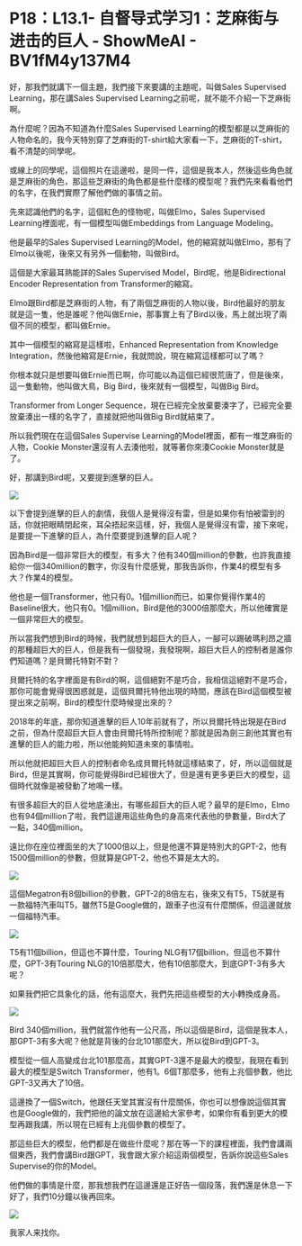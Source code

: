# P18：L13.1- 自督导式学习1：芝麻街与进击的巨人 - ShowMeAI - BV1fM4y137M4

好，那我們就講下一個主題，我們接下來要講的主題呢，叫做Sales Supervised Learning，那在講Sales Supervised Learning之前呢，就不能不介紹一下芝麻街啊。

為什麼呢？因為不知道為什麼Sales Supervised Learning的模型都是以芝麻街的人物命名的，我今天特別穿了芝麻街的T-shirt給大家看一下，芝麻街的T-shirt，看不清楚的同學呢。

或線上的同學呢，這個照片在這邊啦，是同一件，這個是我本人，然後這些角色就是芝麻街的角色，那這些芝麻街的角色都是些什麼樣的模型呢？我們先來看看他們的名字，在我們實際了解他們做的事情之前。

先來認識他們的名字，這個紅色的怪物呢，叫做Elmo，Sales Supervised Learning裡面呢，有一個模型叫做Embeddings from Language Modeling。

他是最早的Sales Supervised Learning的Model，他的縮寫就叫做Elmo，那有了Elmo以後呢，後來又有另外一個動物，叫做Bird。

這個是大家最耳熟能詳的Sales Supervised Model，Bird呢，他是Bidirectional Encoder Representation from Transformer的縮寫。

Elmo跟Bird都是芝麻街的人物，有了兩個芝麻街的人物以後，Bird他最好的朋友就是這一隻，他是誰呢？他叫做Ernie，那事實上有了Bird以後，馬上就出現了兩個不同的模型，都叫做Ernie。

其中一個模型的縮寫是這樣啦，Enhanced Representation from Knowledge Integration，然後他縮寫是Ernie，我就問說，現在縮寫這樣都可以了嗎？

你根本就只是想要叫做Ernie而已啊，你可能以為這個已經很荒唐了，但是後來，這一隻動物，他叫做大鳥，Big Bird，後來就有一個模型，叫做Big Bird。

Transformer from Longer Sequence，現在已經完全放棄要湊字了，已經完全要放棄湊出一樣的名字了，直接就把他叫做Big Bird就結束了。

所以我們現在在這個Sales Supervise Learning的Model裡面，都有一堆芝麻街的人物，Cookie Monster還沒有人去湊他啦，就等著你來湊Cookie Monster就是了。

好，那講到Bird呢，又要提到進擊的巨人。

![](img/56cccbdfa5e5fd9dcc7fc6d8077d406c_1.png)

以下會提到進擊的巨人的劇情，我個人是覺得沒有雷，但是如果你有怕被雷到的話，你就把眼睛閉起來，耳朵捂起來這樣，好，我個人是覺得沒有雷，接下來呢，是要提一下進擊的巨人，為什麼要提到進擊的巨人呢？

因為Bird是一個非常巨大的模型，有多大？他有340個million的參數，也許我直接給你一個340million的數字，你沒有什麼感覺，那我告訴你，作業4的模型有多大？作業4的模型。

他也是一個Transformer，他只有0。1個million而已，如果你覺得作業4的Baseline很大，他只有0。1個million，Bird是他的3000倍那麼大，所以他確實是一個非常巨大的模型。

所以當我們想到Bird的時候，我們就想到超巨大的巨人，一腳可以踢破瑪利昂之牆的那種超巨大的巨人，但是我有一個發現，我發現啊，超巨大巨人的控制者是誰你們知道嗎？是貝爾托特對不對？

貝爾托特的名字裡面是有Bird的啊，這個絕對不是巧合，我相信這絕對不是巧合，那你可能會覺得很困惑就是，這個貝爾托特他出現的時間，應該在Bird這個模型被提出來之前啊，Bird的模型什麼時候提出來的？

2018年的年底，那你知道進擊的巨人10年前就有了，所以貝爾托特出現是在Bird之前，但為什麼超巨大巨人會由貝爾托特所控制呢？那就是因為劍三創他其實也有進擊的巨人的能力啦，所以他能夠知道未來的事情啦。

所以他就把超巨大巨人的控制者命名成貝爾托特就這樣結束了，好，所以這個就是Bird，但是其實啊，你可能覺得Bird已經很大了，但是還有更多更巨大的模型，這個時代就像是被發動了地鳴一樣。

有很多超巨大的巨人從地底湧出，有哪些超巨大的巨人呢？最早的是Elmo，Elmo也有94個million了啦，我們這邊用這些角色的身高來代表他的參數量，Bird大了一點，340個million。

遠比你在座位裡面坐的大了1000倍以上，但是他還不算是特別大的GPT-2，他有1500個million的參數，但就算是GPT-2，他也不算是太大的。



![](img/56cccbdfa5e5fd9dcc7fc6d8077d406c_3.png)

這個Megatron有8個billion的參數，GPT-2的8倍左右，後來又有T5，T5就是有一款福特汽車叫T5，雖然T5是Google做的，跟車子也沒有什麼關係，但這邊就放一個福特汽車。



![](img/56cccbdfa5e5fd9dcc7fc6d8077d406c_5.png)

T5有11個billion，但這也不算什麼，Touring NLG有17個billion，但這也不算什麼，GPT-3有Touring NLG的10倍那麼大，他有10倍那麼大，到底GPT-3有多大呢？

如果我們把它具象化的話，他有這麼大，我們先把這些模型的大小轉換成身高。

![](img/56cccbdfa5e5fd9dcc7fc6d8077d406c_7.png)

Bird 340個million，我們就當作他有一公尺高，所以這個是Bird，這個是我本人，那GPT-3有多大呢？他就是背後的台北101那麼大，所以從Bird到GPT-3。

模型從一個人高變成台北101那麼高，其實GPT-3還不是最大的模型，我現在看到最大的模型是Switch Transformer，他有1。6個T那麼多，他有上兆個參數，他比GPT-3又再大了10倍。

這邊換了一個Switch，他跟任天堂其實沒有什麼關係，你也可以想像說這個其實也是Google做的，我們把他的論文放在這邊給大家參考，如果你有看到更大的模型再跟我講，所以現在已經有上兆個參數的模型了。

那這些巨大的模型，他們都是在做些什麼呢？那在等一下的課程裡面，我們會講兩個東西，我們會講Bird跟GPT，我會跟大家介紹這兩個模型，告訴你說這些Sales Supervise的你的Model。

他們做的事情是什麼，那我想我們在這邊還是正好告一個段落，我們還是休息一下好了，我們10分鐘以後再回來。



![](img/56cccbdfa5e5fd9dcc7fc6d8077d406c_9.png)

我家人来找你。